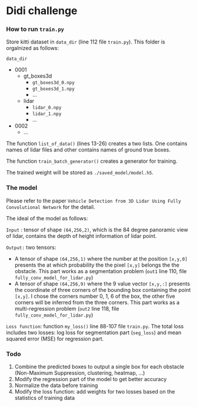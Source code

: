 # Didi challenge

### How to run `train.py`
Store kitti dataset in `data_dir` (line 112 file `train.py`). This folder is orgalnized as follows:

`data_dir`
+ 0001
    + gt_boxes3d
        + `gt_boxes3d_0.npy`
        + `gt_boxes3d_1.npy`
        + ...
    + lidar
        + `lidar_0.npy`
        + `lidar_1.npy`
        + ...
+ 0002
    + ...

The function `list_of_data()` (lines 13-26) creates a two lists. One contains names of  lidar files and other contains names of ground true boxes.

The function `train_batch_generator()` creates a generator for training.

The trained weight will be stored as `./saved_model/model.h5`.

### The model
Please  refer to the paper `Vehicle Detection from 3D Lidar Using Fully Convolutional Network` for the detail.

The ideal of the model as follows:

`Input` : tensor of shape `(64,256,2)`, which is the 84 degree panoramic view of lidar, contains the depth of height information of lidar point.

`Output:` two tensors:
+ A tensor of shape `(64,256,1)` where the number at the position `[x,y,0]` presents the at which probability the the pixel `[x,y]` belongs the the obstacle. This part works as a segmentation problem (`out1` line 110, file `fully_conv_model_for_lidar.py`)
+ A tensor of shape `(64,256,9)` where the 9 value vector `[x,y,:]` presents the coordinate of three corners of the bounding box containing the point `[x,y]`. I chose the corners number 0, 1, 6 of the box, the other five corners will be inferred from the three corners. This part works as a multi-regression problem (`out2` line 118, file `fully_conv_model_for_lidar.py`)

`Loss function`: function `my_loss()` line 88-107 file `train.py`. The total loss includes two losses: log loss for segmentation part (`seg_loss`) and mean squared error (MSE) for regression part.

### Todo
1. Combine the predicted boxes to output a single box for each obstacle (Non-Maximum Suppression, clustering, heatmap, ...)
2. Modify the regression part of the model to get better accuracy
3. Normalize the data before training
4. Modify the loss function: add weights for two losses based on the statistics of training data
